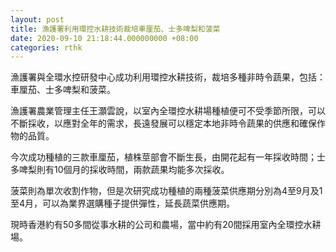 ```yaml
---
layout: post
title: 漁護署利用環控水耕技術裁培車厘茄、士多啤梨和菠菜
date: 2020-09-10 21:18:44.000000000 +08:00
categories: rthk
---
```


漁護署與全環水控研發中心成功利用環控水耕技術，裁培多種非時令蔬果，包括：車厘茄、士多啤梨和菠菜。

漁護署農業管理主任王灝雲說，以室內全環控水耕場種植便可不受季節所限，可以不斷採收，以應對全年的需求，長遠發展可以穩定本地非時令蔬果的供應和確保作物的品質。

今次成功種植的三款車厘茄，植株莖部會不斷生長，由開花起有一年採收時間；士多啤梨則有10個月的採收時間，兩款蔬果均能多次採收。

菠菜則為單次收割作物，但是次研究成功種植的兩種菠菜供應期分別為4至9月及1至4月，可以為業界選購種子提供彈性，延長蔬菜供應期。

現時香港約有50多間從事水耕的公司和農場，當中約有20間採用室內全環控水耕場。
